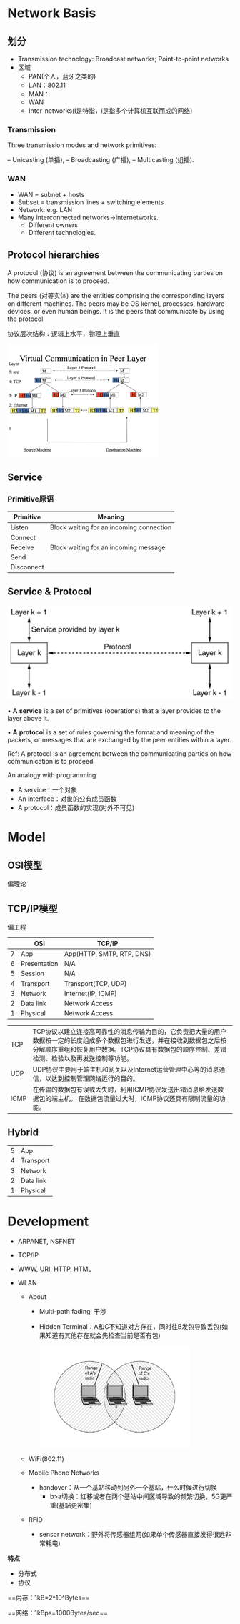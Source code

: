 # Network Basis

## 划分

* Transmission technology: Broadcast networks; Point-to-point networks
* 区域
    * PAN(个人，蓝牙之类的)
    * LAN：802.11
    * MAN：
    * WAN
    * Inter-networks(I是特指，i是指多个计算机互联而成的网络)

### Transmission

Three transmission modes and network primitives:

– Unicasting (单播),
– Broadcasting (广播),
– Multicasting (组播).


### WAN

* WAN = subnet + hosts
* Subset = transmission lines + switching elements
* Network: e.g. LAN
* Many interconnected networks→internetworks.
    * Different owners
    * Different technologies.

## Protocol hierarchies

A protocol (协议) is an agreement between the communicating parties on how communication is to proceed.

The peers (对等实体) are the entities comprising the corresponding layers on different machines. The peers may be OS kernel, processes, hardware devices, or even human beings. It is the peers that communicate by using the protocol.

协议层次结构：逻辑上水平，物理上垂直

<img src="assets/image-20200915113346532.png" style="zoom: 33%;" />

## Service

### Primitive原语

| Primitive  | Meaning                                  |
| ---------- | ---------------------------------------- |
| Listen     | Block waiting for an incoming connection |
| Connect    |                                          |
| Receive    | Block waiting for an incoming message    |
| Send       |                                          |
| Disconnect |                                          |

## Service & Protocol

<img src="assets/image-20200915221616001.png" style="zoom:50%;" />

• **A** **service** is a set of primitives (operations) that a layer provides to the layer above it.

• **A** **protocol** is a set of rules governing the format and meaning of the packets, or messages that are exchanged by the peer entities within a layer.

Ref: A protocol is an agreement between the communicating parties on how communication is to proceed



An analogy with programming

* A service：一个对象
* An interface：对象的公有成员函数
* A protocol：成员函数的实现(对外不可见)



# Model

## OSI模型

偏理论



## TCP/IP模型

偏工程

|      | **OSI**      | **TCP/IP**                |
| ---- | ------------ | ------------------------- |
| 7    | App          | App(HTTP, SMTP, RTP, DNS) |
| 6    | Presentation | N/A                       |
| 5    | Session      | N/A                       |
| 4    | Transport    | Transport(TCP, UDP)       |
| 3    | Network      | Internet(IP, ICMP)        |
| 2    | Data link    | Network Access            |
| 1    | Physical     | Network Access            |

|      |                                                              |
| ---- | ------------------------------------------------------------ |
| TCP  | TCP协议以建立连接高可靠性的消息传输为目的，它负责把大量的用户数据按一定的长度组成多个数据包进行发送，并在接收到数据包之后按分解顺序重组和恢复用户数据。TCP协议具有数据包的顺序控制、差错检测、检验以及再发送控制等功能。 |
| UDP  | UDP协议主要用于端主机和网关以及Internet运营管理中心等的消息通信，以达到控制管理网络运行的目的。 |
| ICMP | 在传输的数据包有误或丢失时，利用ICMP协议发送出错消息给发送数据包的端主机。  在数据包流量过大时，ICMP协议还具有限制流量的功能。 |

## Hybrid

|      |           |
| ---- | --------- |
| 5    | App       |
| 4    | Transport |
| 3    | Network   |
| 2    | Data link |
| 1    | Physical  |



# Development

* ARPANET, NSFNET

* TCP/IP

* WWW, URI, HTTP, HTML

* WLAN

    * About

        * Multi-path fading: 干涉

        * Hidden Terminal：A和C不知道对方存在，同时往B发包导致丢包(如果知道有其他存在就会先检查当前是否有包)

            <img src="assets/image-20200922101854409.png" style="zoom:33%;" />

    * WiFi(802.11)

    * Mobile Phone Networks

        * handover：从一个基站移动到另外一个基站，什么时候进行切换
            * b>a切换：红移或者在两个基站中间区域导致的频繁切换，5G更严重(基站更密集)

    * RFID
    
        * sensor network：野外将传感器组网(如果单个传感器直接发得很远非常耗电)

**特点**

* 分布式
* 协议



==内存：1kB=2^10^Bytes==

==网络：1kBps=1000Bytes/sec==